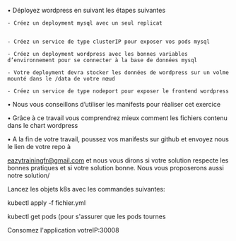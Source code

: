 • Déployez wordpress en suivant les étapes suivantes

    - Créez un deployment mysql avec un seul replicat


    - Créez un service de type clusterIP pour exposer vos pods mysql

    - Créez un deployment wordpress avec les bonnes variables d’environnement pour se connecter à la base de données mysql

    - Votre deployment devra stocker les données de wordpress sur un volme mounté dans le /data de votre nœud

    - Créez un service de type nodeport pour exposer le frontend wordpress

• Nous vous conseillons d’utiliser les manifests pour réaliser cet exercice

• Grâce à ce travail vous comprendrez mieux comment les fichiers contenu dans le chart wordpress

• A la fin de votre travail, poussez vos manifests sur github et envoyez nous le lien de votre repo à

eazytrainingfr@gmail.com et nous vous dirons si votre solution respecte les bonnes pratiques et si votre solution
bonne. Nous vous proposerons aussi notre solution/


Lancez les objets k8s avec les commandes suivantes:

kubectl apply -f fichier.yml

kubectl get pods (pour s'assurer que les pods tournes 

Consomez l'application votreIP:30008


